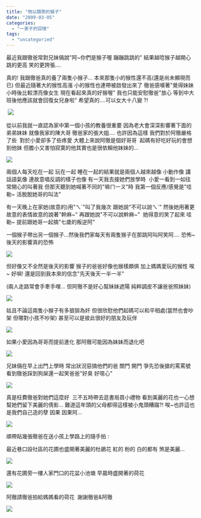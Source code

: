 ```yaml
---
title: "物以類聚的猴子"
date: "2009-03-05"
categories: 
  - "一家子的回憶"
tags: 
  - "uncategoried"
---
```


最近我跟徹爸常對兄妹倆說"阿~你們是猴子喔 蹦蹦跳跳的" 結果越唸猴子越開心  跳的更高 笑的更誇張.... 

真的! 我跟徹爸真的養了兩隻小猴子... 本來那隻小的猴性還不高(還是尚未顯現而已) 但最近隨著大的猴性高漲 小的猴性也連帶被啟發出來了 徹爸感嘆著"覺得妹妹小時後比較漂亮像女生 現在看起來真的好猴喔" 我也只能安慰徹爸"放心 等到中大班後他應該就會回復女兒身啦" 希望真的....可以女大十八變 ?!

 ![](images/3327481750_59521bbc9f.jpg)

從以前我就一直認為家中第一個小孩的教養很重要 因為老大會深深影響著下面的弟弟妹妹 就像我家的陳大哥 徹爸家的張大姐.... 也許因為這樣 我們對於阿徹嚴格了些  對於小愛卻多了些疼愛 大體上來說阿徹是個好哥哥  起碼有好吃好玩的會想到他妹 但膽小又害怕寂寞的他其實也是很依賴他妹妹的...   

![](images/3326588413_bbf88496f7.jpg)

兩個人每天吃在一起 玩在一起 睡在一起的結果就是兩個人越來越像 小動作像 講話語氣像 連故意唱反調的樣子也像 有一天我去接她們放學時  小愛一看到一如往常開心的叫著我 但那天聽到她喊著不同的"嘛ㄇ一ㄡ"時 我第一個反應/感覺是"哇勒~ 活脫脫她哥的叫法"

有一天晚上在家她(故意的)用"ㄟˋ"叫了我幾次 跟她說"不可以說ㄟˋ" 然後她用著更故意的表情故意的說著"幹麻~" 再跟她說"不可以說幹麻~"  她得意的笑了起來 哇勒~ 提前跟她哥一起搞"七歲的叛逆阿"

一個猴子帶出另一個猴子...然後我們家每天有兩隻猴子在那跳阿叫阿笑阿.... 恐怖~ 後天的影響真的恐怖

![](images/3313433428_9b6b92b2a5.jpg)

但好像又不全然是後天的影響 猴子的爸爸好像也猴樣頗俱 加上媽媽愛玩的猴性 唉~ 好唄! 還是回到我本來的信念"先天後天一半一半"

(兩人走路常會手牽手哩... 但阿徹不是好心幫妹妹遮陽 純粹調皮不讓爸爸照妹妹)

![](images/3313432628_3397542720.jpg)

姑且不論這兩隻小猴子有多狼狽為奸 但很欣慰他們起碼可以和平相處(當然也會吵架 但哪對小孩不吵架) 甚至可以是彼此很好的朋友及玩伴

![](images/3313432478_3eb7daa0d5.jpg)

如果小愛因為哥哥而提前進化 那阿徹可能因為妹妹而退化吧

![](images/3313431934_6be0904756.jpg)

兄妹倆在早上出門上學時 常出狀況惡搞他們的爸 關門 開門 爭先恐後搶的罵罵號 看到徹爸踩到狗屎還一起笑爸爸"好臭 好噁心"

![](images/3327425674_1db0dffd99.jpg)

真是枉費徹爸對她們這麼好  三不五時帶去逛書局買小禮物 看到美麗的花也一心想幫她們留下美麗的倩影... 難道這年頭的父母都得這樣被小鬼頭糟蹋?! 唉~也許這也是我們自己造的孽 因果 因果阿...

![](images/3312604223_090ebe2f91.jpg)

順帶貼幾張徹爸在送小孩上學路上的隨手拍 :

最近巷口設社區的花圃也盛開著美麗的杜鵑花 紅的 粉的 白的都有 煞是美麗...

![](images/3312604357_c771ee619e.jpg)

還有花圃旁一樓人家門口的花盆小池塘 早晨時盛開著的荷花

![](images/3312603711_62f5dc27b7.jpg)

阿徹請徹爸拍給媽媽看的荷花  謝謝徹爸&阿徹

![](images/3313432358_98ea7d0f81.jpg)
